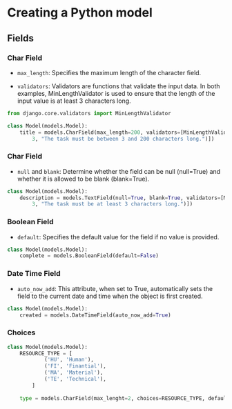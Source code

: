 # Creating a Python model

## Fields

### Char Field

- `max_length`: Specifies the maximum length of the character field.

- `validators`: Validators are functions that validate the input data. In both examples, MinLengthValidator is used to ensure that the length of the input value is at least 3 characters long.

```py
from django.core.validators import MinLengthValidator

class Model(models.Model):
    title = models.CharField(max_length=200, validators=[MinLengthValidator(
        3, "The task must be between 3 and 200 characters long.")])
```

### Char Field

- `null` and `blank`: Determine whether the field can be null (null=True) and whether it is allowed to be blank (blank=True).

```py
class Model(models.Model):
    description = models.TextField(null=True, blank=True, validators=[MinLengthValidator(
        3, "The task must be at least 3 characters long.")])
```

### Boolean Field

- `default`: Specifies the default value for the field if no value is provided.

```py
class Model(models.Model):
    complete = models.BooleanField(default=False)
```

### Date Time Field

- `auto_now_add`: This attribute, when set to True, automatically sets the field to the current date and time when the object is first created.

```py
class Model(models.Model):
    created = models.DateTimeField(auto_now_add=True)
```

### Choices

```py
class Model(models.Model):
    RESOURCE_TYPE = [
            ('HU', 'Human'),
            ('FI', 'Finantial'),
            ('MA', 'Material'),
            ('TE', 'Technical'),
        ]
    
    type = models.CharField(max_lenght=2, choices=RESOURCE_TYPE, default='MA')
```